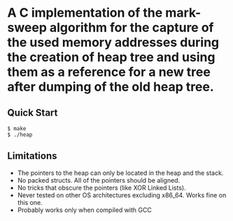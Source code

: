 # A C implementation of the mark-sweep algorithm for the capture of the used memory addresses during the creation of heap tree and using them as a reference for a new tree after dumping of the old heap tree.
## Quick Start

```console
$ make
$ ./heap
```

## Limitations

- The pointers to the heap can only be located in the heap and the stack.
- No packed structs. All of the pointers should be aligned.
- No tricks that obscure the pointers (like XOR Linked Lists).
- Never tested on other OS architectures excluding x86_64. Works fine on this one.
- Probably works only when compiled with GCC
